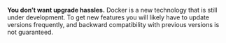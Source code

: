 **You don’t want upgrade hassles.** Docker is a new technology that is still under development. 
To get new features you will likely have to update versions frequently, and backward compatibility 
with previous versions is not guaranteed.
